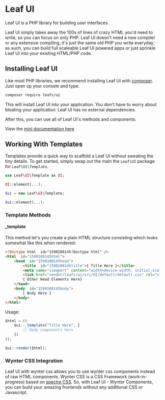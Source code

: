 # Leaf UI

Leaf UI is a PHP library for building user interfaces.

Leaf UI simply takes away the 100s of lines of crazy HTML you'd need to write, so you can focus on only PHP. Leaf UI doesn't need a new compiler or any extensive compiling, it's just the same old PHP you write everyday; as such, you can build full scaleable Leaf UI powered apps or just sprinkle Leaf UI into your existing HTML/PHP code.

## Installing Leaf UI

Like most PHP libraries, we recommend installing Leaf UI with [composer](//getcomposer.org). Just open up your console and type:

```bash
composer require leafs/ui
```

This will install Leaf UI into your application. You don't have to worry about bloating your application: Leaf UI has no external dependencies.

After this, you can use all of Leaf UI's methods and components.

View the [mini documentation here](//leafphp.netlify.app/#/2.1/views/ui/)

## Working With Templates

Templates provide a quick way to scaffold a Leaf UI without sweating the tiny details. To get started, simply swap out the main the `Leaf\UI` package for `Leaf\UI\Template`.

```php
use Leaf\UI\Template as UI;

UI::element(...);
```

```php
$ui = new Leaf\UI\Template;

$ui::element(...);
```

### Template Methods

#### _template

This method let's you create a plain HTML structure consisting which looks somewhat like this when rendered:

```html
<!Doctype html  id="1590108145!Doctype html" />
<html  id="1590108145html">
	<head  id="1590108145head">
		<title  id="1590108145title">{ Title Here }</title>
		<meta name="viewport" content="width=device-width, initial-scale=1"  id="1590108145meta" />
		<link href="vendor/leafs/ui/src/UI/default/default.css" rel="stylesheet"  id="1590108145link" />
		{ Other Head Elements Here}
	</head>
	<body  id="1590108145body">
		{ Body Here }
	</body>
</html>
```

Usage:

```js
$html = ((
	$ui::_template("Title Here", [
		// Body Components here
	])
));

$ui::render($html);
```

### Wynter CSS Integration

Leaf UI with wynter css allows you to use wynter css components instead of raw HTML components. Wynter CSS is a CSS Framework (work-in-progress) based on [spectre CSS](https://picturepan2.github.io/spectre/). So, with Leaf UI - Wynter Components, you can build your amazing frontends without any additional CSS or Javascript.
